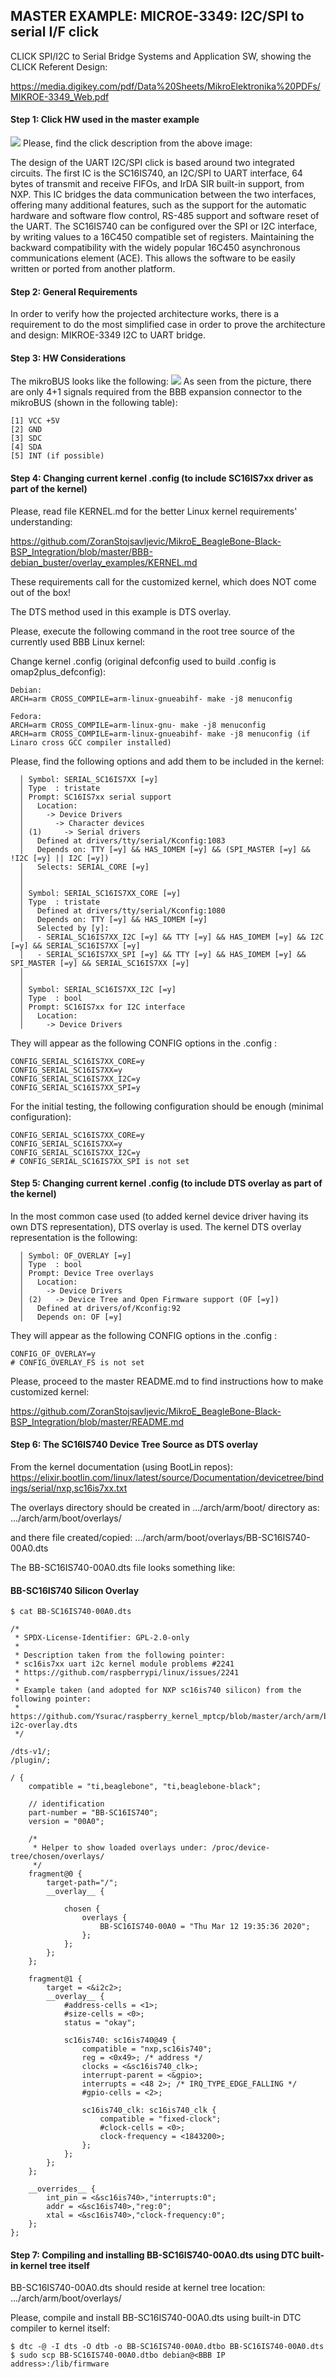 ## MASTER EXAMPLE: MICROE-3349: I2C/SPI to serial I/F click

CLICK SPI/I2C to Serial Bridge Systems and Application SW, showing the CLICK Referent Design:

https://media.digikey.com/pdf/Data%20Sheets/MikroElektronika%20PDFs/MIKROE-3349_Web.pdf

#### Step 1: Click HW used in the master example
![](https://github.com/ZoranStojsavljevic/MikroE_BeagleBone-Black-BSP_Integration/blob/master/MikroE_BBB_CLICK_Design/Images/MIKROE-3349.jpg)
Please, find the click description from the above image:

The design of the UART I2C/SPI click is based around two integrated circuits. The first IC is the
SC16IS740, an I2C/SPI to UART interface, 64 bytes of transmit and receive FIFOs, and IrDA SIR
built-in support, from NXP. This IC bridges the data communication between the two interfaces,
offering many additional features, such as the support for the automatic hardware and software
flow control, RS-485 support and software reset of the UART. The SC16IS740 can be configured over
the SPI or I2C interface, by writing values to a 16C450 compatible set of registers. Maintaining
the backward compatibility with the widely popular 16C450 asynchronous communications element
(ACE). This allows the software to be easily written or ported from another platform.

#### Step 2: General Requirements

In order to verify how the projected architecture works, there is a requirement to do the most
simplified case in order to prove the architecture and design: MIKROE-3349 I2C to UART bridge.

#### Step 3: HW Considerations

The mikroBUS looks like the following:
![](https://github.com/ZoranStojsavljevic/MikroE_BeagleBone-Black-BSP_Integration/blob/master/MikroE_BBB_CLICK_Design/Images/mikroBUS.jpg)
As seen from the picture, there are only 4+1 signals required from the BBB expansion connector
to the mikroBUS (shown in the following table):

	[1] VCC +5V
	[2] GND
	[3] SDC
	[4] SDA
	[5] INT (if possible)

#### Step 4: Changing current kernel .config (to include SC16IS7xx driver as part of the kernel)

Please, read file KERNEL.md for the better Linux kernel requirements' understanding:

https://github.com/ZoranStojsavljevic/MikroE_BeagleBone-Black-BSP_Integration/blob/master/BBB-debian_buster/overlay_examples/KERNEL.md

These requirements call for the customized kernel, which does NOT come out of the box!

The DTS method used in this example is DTS overlay.

Please, execute the following command in the root tree source of the currently used BBB Linux kernel:

Change kernel .config (original defconfig used to build .config is omap2plus_defconfig):

	Debian:
	ARCH=arm CROSS_COMPILE=arm-linux-gnueabihf- make -j8 menuconfig

	Fedora:
	ARCH=arm CROSS_COMPILE=arm-linux-gnu- make -j8 menuconfig
	ARCH=arm CROSS_COMPILE=arm-linux-gnueabihf- make -j8 menuconfig (if Linaro cross GCC compiler installed)

Please, find the following options and add them to be included in the kernel:

	  │ Symbol: SERIAL_SC16IS7XX [=y]
	  │ Type  : tristate
	  │ Prompt: SC16IS7xx serial support
	  │   Location:
	  │     -> Device Drivers
	  │       -> Character devices
	  │ (1)     -> Serial drivers
	  │   Defined at drivers/tty/serial/Kconfig:1083
	  │   Depends on: TTY [=y] && HAS_IOMEM [=y] && (SPI_MASTER [=y] && !I2C [=y] || I2C [=y])
	  │   Selects: SERIAL_CORE [=y]
	  │
	  │
	  │ Symbol: SERIAL_SC16IS7XX_CORE [=y]
	  │ Type  : tristate
	  │   Defined at drivers/tty/serial/Kconfig:1080
	  │   Depends on: TTY [=y] && HAS_IOMEM [=y]
	  │   Selected by [y]:
	  │   - SERIAL_SC16IS7XX_I2C [=y] && TTY [=y] && HAS_IOMEM [=y] && I2C [=y] && SERIAL_SC16IS7XX [=y]
	  │   - SERIAL_SC16IS7XX_SPI [=y] && TTY [=y] && HAS_IOMEM [=y] && SPI_MASTER [=y] && SERIAL_SC16IS7XX [=y]
	  │
	  │
	  │ Symbol: SERIAL_SC16IS7XX_I2C [=y]
	  │ Type  : bool
	  │ Prompt: SC16IS7xx for I2C interface
	  │   Location:
	  │     -> Device Drivers

They will appear as the following CONFIG options in the .config :

	CONFIG_SERIAL_SC16IS7XX_CORE=y
	CONFIG_SERIAL_SC16IS7XX=y
	CONFIG_SERIAL_SC16IS7XX_I2C=y
	CONFIG_SERIAL_SC16IS7XX_SPI=y

For the initial testing, the following configuration should be enough (minimal configuration):

	CONFIG_SERIAL_SC16IS7XX_CORE=y
	CONFIG_SERIAL_SC16IS7XX=y
	CONFIG_SERIAL_SC16IS7XX_I2C=y
	# CONFIG_SERIAL_SC16IS7XX_SPI is not set

#### Step 5: Changing current kernel .config (to include DTS overlay as part of the kernel)

In the most common case used (to added kernel device driver having its own DTS representation),
DTS overlay is used. The kernel DTS overlay representation is the following:

	  │ Symbol: OF_OVERLAY [=y]
	  │ Type  : bool
	  │ Prompt: Device Tree overlays
	  │   Location:
	  │     -> Device Drivers
	  │ (2)   -> Device Tree and Open Firmware support (OF [=y])
	  │   Defined at drivers/of/Kconfig:92
	  │   Depends on: OF [=y]

They will appear as the following CONFIG options in the .config :

	CONFIG_OF_OVERLAY=y
	# CONFIG_OVERLAY_FS is not set

Please, proceed to the master README.md to find instructions how to make customized kernel:

https://github.com/ZoranStojsavljevic/MikroE_BeagleBone-Black-BSP_Integration/blob/master/README.md

#### Step 6: The SC16IS740 Device Tree Source as DTS overlay

From the kernel documentation (using BootLin repos):
https://elixir.bootlin.com/linux/latest/source/Documentation/devicetree/bindings/serial/nxp,sc16is7xx.txt

The overlays directory should be created in .../arch/arm/boot/ directory as:
.../arch/arm/boot/overlays/

and there file created/copied:
.../arch/arm/boot/overlays/BB-SC16IS740-00A0.dts

The BB-SC16IS740-00A0.dts file looks something like:

#### BB-SC16IS740 Silicon Overlay

	$ cat BB-SC16IS740-00A0.dts
```
/*
 * SPDX-License-Identifier: GPL-2.0-only
 *
 * Description taken from the following pointer:
 * sc16is7xx uart i2c kernel module problems #2241
 * https://github.com/raspberrypi/linux/issues/2241
 *
 * Example taken (and adopted for NXP sc16is740 silicon) from the following pointer:
 * https://github.com/Ysurac/raspberry_kernel_mptcp/blob/master/arch/arm/boot/dts/overlays/sc16is750-i2c-overlay.dts
 */

/dts-v1/;
/plugin/;

/ {
	compatible = "ti,beaglebone", "ti,beaglebone-black";

	// identification
	part-number = "BB-SC16IS740";
	version = "00A0";

	/*
	 * Helper to show loaded overlays under: /proc/device-tree/chosen/overlays/
	 */
	fragment@0 {
		target-path="/";
		__overlay__ {

			chosen {
				overlays {
					BB-SC16IS740-00A0 = "Thu Mar 12 19:35:36 2020";
				};
			};
		};
	};

	fragment@1 {
		target = <&i2c2>;
		__overlay__ {
			#address-cells = <1>;
			#size-cells = <0>;
			status = "okay";

			sc16is740: sc16is740@49 {
				compatible = "nxp,sc16is740";
				reg = <0x49>; /* address */
				clocks = <&sc16is740_clk>;
				interrupt-parent = <&gpio>;
				interrupts = <48 2>; /* IRQ_TYPE_EDGE_FALLING */
				#gpio-cells = <2>;

				sc16is740_clk: sc16is740_clk {
					compatible = "fixed-clock";
					#clock-cells = <0>;
					clock-frequency = <1843200>;
				};
			};
		};
	};

	__overrides__ {
		int_pin = <&sc16is740>,"interrupts:0";
		addr = <&sc16is740>,"reg:0";
		xtal = <&sc16is740>,"clock-frequency:0";
	};
};
```

#### Step 7: Compiling and installing BB-SC16IS740-00A0.dts using DTC built-in kernel tree itself

BB-SC16IS740-00A0.dts should reside at kernel tree location: .../arch/arm/boot/overlays/

Please, compile and install BB-SC16IS740-00A0.dts using built-in DTC compiler to kernel itself:

	$ dtc -@ -I dts -O dtb -o BB-SC16IS740-00A0.dtbo BB-SC16IS740-00A0.dts
	$ sudo scp BB-SC16IS740-00A0.dtbo debian@<BBB IP address>:/lib/firmware

